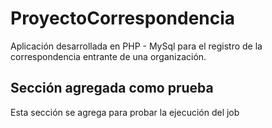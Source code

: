 # ProyectoCorrespondencia
Aplicación desarrollada en PHP - MySql para el registro de la correspondencia entrante de una organización. 


## Sección agregada como prueba 
Esta sección se agrega para probar la ejecución del job 
